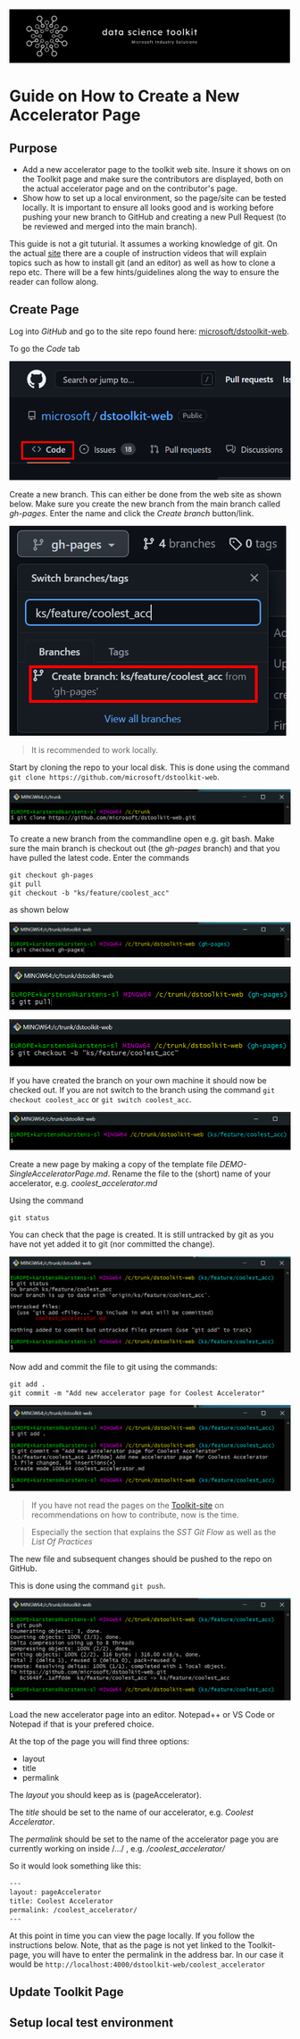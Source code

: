 ![banner](images/data-science-toolkit-banner.jpg)

# Guide on How to Create a New Accelerator Page

## Purpose

- Add a new accelerator page to the toolkit web site. Insure it shows on on the Toolkit page and make sure the contributors are displayed, both on the actual accelerator page and on the contributor's page.
- Show how to set up a local environment, so the page/site can be tested locally. It is important to ensure all looks good and is working before pushing your new branch to GitHub and creating a new Pull Request (to be reviewed and merged into the main branch).

This guide is not a git tuturial. It assumes a working knowledge of git. On the actual [site](https://microsoft.github.io/dstoolkit-web) there are a couple of instruction videos that will explain topics such as how to install git (and an editor) as well as how to clone a repo etc. There will be a few hints/guidelines along the way to ensure the reader can follow along.

## Create Page
Log into *GitHub* and go to the site repo found here: [microsoft/dstoolkit-web](https://github.com/microsoft/dstoolkit-web).

To go the *Code* tab

![Menu](images/howtocreateacceleratorpage/menubar.png)

Create a new branch. This can either be done from the web site as shown below. Make sure you create the new branch from the main branch called *gh-pages*. Enter the name and click the *Create branch* button/link.

![Create Branch](images/howtocreateacceleratorpage/createbranch.png)

>It is recommended to work locally.

Start by cloning the repo to your local disk. This is done using the command `git clone https://github.com/microsoft/dstoolkit-web`.

![Clone repo](images/howtocreateacceleratorpage/gitclone.png)

To create a new branch from the commandline open e.g. git bash. Make sure the main branch is checkout out (the *gh-pages* branch) and that you have pulled the latest code. Enter the commands

```
git checkout gh-pages
git pull
git checkout -b "ks/feature/coolest_acc"
```

as shown below

![Checkout Main](images/howtocreateacceleratorpage/checkoutmain.png)

![Pull latest](images/howtocreateacceleratorpage/gitpull.png)

![Create Branch](images/howtocreateacceleratorpage/createbranch_cmd.png)

If you have created the branch on your own machine it should now be checked out. If you are not switch to the branch using the command `git checkout coolest_acc` or `git switch coolest_acc`.

![Switch to Branch](images/howtocreateacceleratorpage/switchtobranch.png)

Create a new page by making a copy of the template file *DEMO-SingleAcceleratorPage.md*. Rename the file to the (short) name of your accelerator, e.g. *coolest_accelerator.md*

Using the command

```
git status
```

You can check that the page is created. It is still untracked by git as you have not yet added it to git (nor committed the change).

![New Page](images/howtocreateacceleratorpage/newpage.png)

Now add and commit the file to git using the commands:

```
git add .
git commit -m "Add new accelerator page for Coolest Accelerator"
```

![Add and Commit](images/howtocreateacceleratorpage/addcommit.png)

> If you have not read the pages on the [Toolkit-site](https://microsoft.github.io/dstoolkit-web/howtocontribute/) on recommendations on how to contribute, now is the time. 

> Especially the section that explains the *SST Git Flow* as well as the *List Of Practices*

The new file and subsequent changes should be pushed to the repo on GitHub.

This is done using the command `git push`.

![Push](images/howtocreateacceleratorpage/gitpush.png)

Load the new accelerator page into an editor. Notepad++ or VS Code or Notepad if that is your prefered choice.

At the top of the page you will find three options:

- layout
- title
- permalink

The *layout* you should keep as is (pageAccelerator).

The *title* should be set to the name of our accelerator, e.g. *Coolest Accelerator*.

The *permalink* should be set to the name of the accelerator page you are currently working on inside /.../ , e.g. */coolest_accelerator/*

So it would look something like this:

```
---
layout: pageAccelerator
title: Coolest Accelerator
permalink: /coolest_accelerator/
---
```

At this point in time you can view the page locally. If you follow the instructions below. Note, that as the page is not yet linked to the Toolkit-page, you will have to enter the permalink in the address bar. In our case it would be `http://localhost:4000/dstoolkit-web/coolest_accelerator`







## Update Toolkit Page

## Setup local test environment

